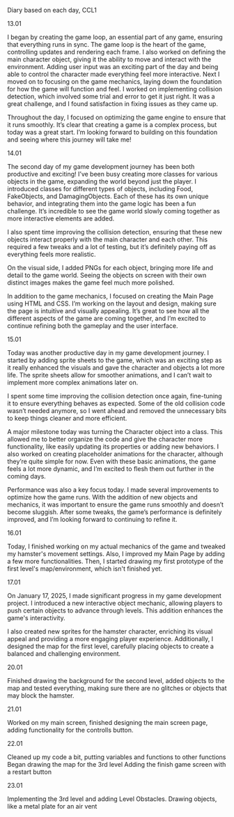 Diary based on each day, CCL1


13.01 

I began by creating the game loop, an essential part of any game, ensuring that everything runs in sync. The game loop is the heart of the game, controlling updates and rendering each frame. I also worked on defining the main character object, giving it the ability to move and interact with the environment. Adding user input was an exciting part of the day and being able to control the character made everything feel more interactive. Next I moved on to focusing on the game mechanics, laying down the foundation for how the game will function and feel. I worked on implementing collision detection, which involved some trial and error to get it just right. It was a great challenge, and I found satisfaction in fixing issues as they came up.

Throughout the day, I focused on optimizing the game engine to ensure that it runs smoothly. It’s clear that creating a game is a complex process, but today was a great start. I’m looking forward to building on this foundation and seeing where this journey will take me!


14.01 

The second day of my game development journey has been both productive and exciting! I’ve been busy creating more classes for various objects in the game, expanding the world beyond just the player. I introduced classes for different types of objects, including Food, FakeObjects, and DamagingObjects. Each of these has its own unique behavior, and integrating them into the game logic has been a fun challenge. It’s incredible to see the game world slowly coming together as more interactive elements are added.

I also spent time improving the collision detection, ensuring that these new objects interact properly with the main character and each other. This required a few tweaks and a lot of testing, but it’s definitely paying off as everything feels more realistic.

On the visual side, I added PNGs for each object, bringing more life and detail to the game world. Seeing the objects on screen with their own distinct images makes the game feel much more polished.

In addition to the game mechanics, I focused on creating the Main Page using HTML and CSS. I’m working on the layout and design, making sure the page is intuitive and visually appealing. It’s great to see how all the different aspects of the game are coming together, and I’m excited to continue refining both the gameplay and the user interface.


15.01 

Today was another productive day in my game development journey. I started by adding sprite sheets to the game, which was an exciting step as it really enhanced the visuals and gave the character and objects a lot more life. The sprite sheets allow for smoother animations, and I can’t wait to implement more complex animations later on.

I spent some time improving the collision detection once again, fine-tuning it to ensure everything behaves as expected. Some of the old collision code wasn’t needed anymore, so I went ahead and removed the unnecessary bits to keep things cleaner and more efficient.

A major milestone today was turning the Character object into a class. This allowed me to better organize the code and give the character more functionality, like easily updating its properties or adding new behaviors. I also worked on creating placeholder animations for the character, although they’re quite simple for now. Even with these basic animations, the game feels a lot more dynamic, and I’m excited to flesh them out further in the coming days.

Performance was also a key focus today. I made several improvements to optimize how the game runs. With the addition of new objects and mechanics, it was important to ensure the game runs smoothly and doesn’t become sluggish. After some tweaks, the game’s performance is definitely improved, and I’m looking forward to continuing to refine it.

16.01

Today, I finished working on my actual mechanics of the game and tweaked my hamster's movement settings. Also, I improved my Main Page by adding a few more functionalities. Then, I started drawing my first prototype of the first level's map/environment, which isn't finished yet.

17.01

On January 17, 2025, I made significant progress in my game development project. I introduced a new interactive object mechanic, allowing players to push certain objects to advance through levels. This addition enhances the game's interactivity.

I also created new sprites for the hamster character, enriching its visual appeal and providing a more engaging player experience. Additionally, I designed the map for the first level, carefully placing objects to create a balanced and challenging environment.


20.01

Finished drawing the background for the second level, added objects to the map and tested everything, making sure there are no glitches or objects that may block the hamster.

21.01

Worked on my main screen, finished designing the main screen page, adding functionality for the controlls button. 

22.01

Cleaned up my code a bit, putting variables and functions to other functions
Began drawing the map for the 3rd level
Adding the finish game screen with a restart button

23.01

Implementing the 3rd level and adding Level Obstacles. Drawing objects, like a metal plate for an air vent
